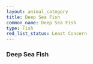 ```yaml
---
layout: animal_category
title: Deep Sea Fish
common_name: Deep Sea Fish
type: Fish
red_list_status: Least Concern
---
```


### Deep Sea Fish